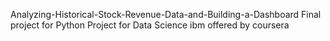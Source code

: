 Analyzing-Historical-Stock-Revenue-Data-and-Building-a-Dashboard
Final project for Python Project for Data Science ibm offered by coursera
